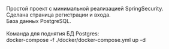 Простой проект с минимальной реализацией SpringSecurity.\
Сделана страница регистрации и входа.\
База данных PostgreSQL.\
\
Команда для поднятия БД Postgres:\
docker-compose -f ./docker/docker-compose.yml up -d
